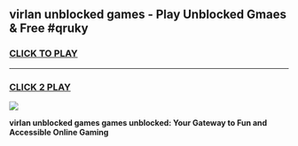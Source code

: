 
## virlan unblocked games - Play Unblocked Gmaes & Free #qruky
<h3>
<a href="https://premium.freeplayer.one?title=virlan_unblocked_games&ref=01M">CLICK TO PLAY</a></h3>
<hr>

<h3>
<a href="https://premium.freeplayer.one?title=virlan_unblocked_games&ref=01M">CLICK 2 PLAY</a>
  
</h3>

<a href="https://premium.freeplayer.one?title=virlan_unblocked_games&ref=01M"><img src="https://clearcache.store/games.png"></a>


**virlan unblocked games games unblocked: Your Gateway to Fun and Accessible Online Gaming**
